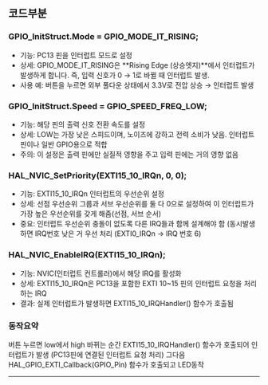 ## 코드부분 
### GPIO_InitStruct.Mode = GPIO_MODE_IT_RISING;
- 기능: PC13 핀을 인터럽트 모드로 설정
- 상세: GPIO_MODE_IT_RISING은 **Rising Edge (상승엣지)**에서 인터럽트가 발생하게 합니다. 즉, 입력 신호가 0 → 1로 바뀔 때 인터럽트 발생.
- 사용 예: 버튼을 누르면 외부 풀다운 상태에서 3.3V로 전압 상승 → 인터럽트 발생

### GPIO_InitStruct.Speed = GPIO_SPEED_FREQ_LOW;
- 기능: 해당 핀의 출력 신호 전환 속도를 설정
- 상세: LOW는 가장 낮은 스피드이며, 노이즈에 강하고 전력 소비가 낮음. 인터럽트 핀이나 일반 GPIO용으로 적합
- 주의: 이 설정은 출력 핀에만 실질적 영향을 주고 입력 핀에는 거의 영향 없음

### HAL_NVIC_SetPriority(EXTI15_10_IRQn, 0, 0);
- 기능: EXTI15_10_IRQn 인터럽트의 우선순위 설정
- 상세: 선점 우선순위 그룹과 서브 우선순위를 둘 다 0으로 설정하여 이 인터럽트가 가장 높은 우선순위를 갖게 해줌(선점, 서브 순서)
- 중요: 인터럽트 우선순위 충돌이 없도록 다른 IRQ들과 함께 설계해야 함 (동시발생하면 IRQ번호 낮은 거 우선 처리 (EXTI0_IRQn → IRQ 번호 6)

### HAL_NVIC_EnableIRQ(EXTI15_10_IRQn);
- 기능: NVIC(인터럽트 컨트롤러)에서 해당 IRQ를 활성화
- 상세: EXTI15_10_IRQn은 PC13을 포함한 EXTI 10~15 핀의 인터럽트 요청을 처리하는 IRQ
- 결과: 실제 인터럽트가 발생하면 EXTI15_10_IRQHandler() 함수가 호출됨

### 동작요약
버튼 누르면 low에서 high 바뀌는 순간 EXTI15_10_IRQHandler() 함수가 호출되어 인터럽트가 발생 (PC13핀에 연결된 인터럽트 요청 처리)
그다음 HAL_GPIO_EXTI_Callback(GPIO_Pin) 함수가 호출되고 LED동작
***




